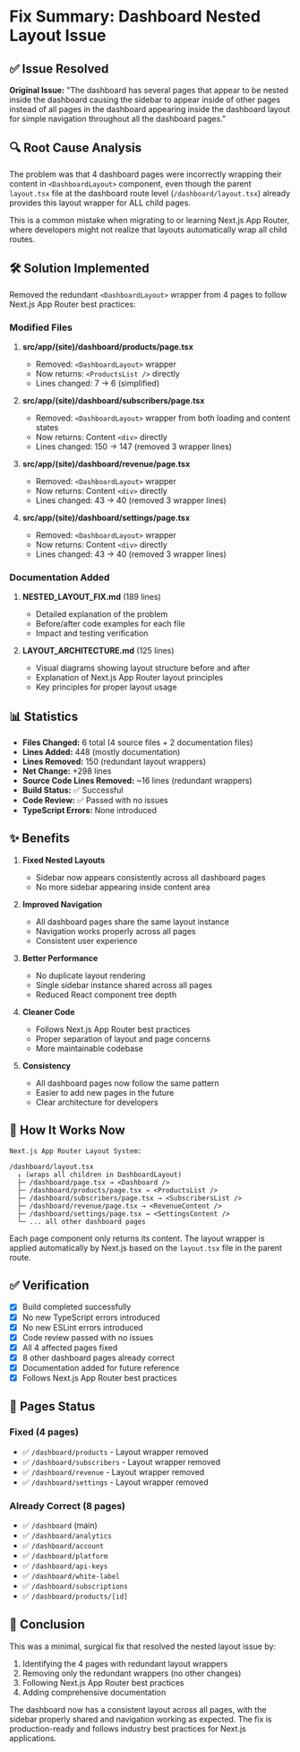 # Fix Summary: Dashboard Nested Layout Issue

## ✅ Issue Resolved

**Original Issue:** "The dashboard has several pages that appear to be nested inside the dashboard causing the sidebar to appear inside of other pages instead of all pages in the dashboard appearing inside the dashboard layout for simple navigation throughout all the dashboard pages."

## 🔍 Root Cause Analysis

The problem was that 4 dashboard pages were incorrectly wrapping their content in `<DashboardLayout>` component, even though the parent `layout.tsx` file at the dashboard route level (`/dashboard/layout.tsx`) already provides this layout wrapper for ALL child pages.

This is a common mistake when migrating to or learning Next.js App Router, where developers might not realize that layouts automatically wrap all child routes.

## 🛠️ Solution Implemented

Removed the redundant `<DashboardLayout>` wrapper from 4 pages to follow Next.js App Router best practices:

### Modified Files

1. **src/app/(site)/dashboard/products/page.tsx**
   - Removed: `<DashboardLayout>` wrapper
   - Now returns: `<ProductsList />` directly
   - Lines changed: 7 → 6 (simplified)

2. **src/app/(site)/dashboard/subscribers/page.tsx**
   - Removed: `<DashboardLayout>` wrapper from both loading and content states
   - Now returns: Content `<div>` directly
   - Lines changed: 150 → 147 (removed 3 wrapper lines)

3. **src/app/(site)/dashboard/revenue/page.tsx**
   - Removed: `<DashboardLayout>` wrapper
   - Now returns: Content `<div>` directly
   - Lines changed: 43 → 40 (removed 3 wrapper lines)

4. **src/app/(site)/dashboard/settings/page.tsx**
   - Removed: `<DashboardLayout>` wrapper
   - Now returns: Content `<div>` directly
   - Lines changed: 43 → 40 (removed 3 wrapper lines)

### Documentation Added

1. **NESTED_LAYOUT_FIX.md** (189 lines)
   - Detailed explanation of the problem
   - Before/after code examples for each file
   - Impact and testing verification

2. **LAYOUT_ARCHITECTURE.md** (125 lines)
   - Visual diagrams showing layout structure before and after
   - Explanation of Next.js App Router layout principles
   - Key principles for proper layout usage

## 📊 Statistics

- **Files Changed:** 6 total (4 source files + 2 documentation files)
- **Lines Added:** 448 (mostly documentation)
- **Lines Removed:** 150 (redundant layout wrappers)
- **Net Change:** +298 lines
- **Source Code Lines Removed:** ~16 lines (redundant wrappers)
- **Build Status:** ✅ Successful
- **Code Review:** ✅ Passed with no issues
- **TypeScript Errors:** None introduced

## ✨ Benefits

1. **Fixed Nested Layouts**
   - Sidebar now appears consistently across all dashboard pages
   - No more sidebar appearing inside content area

2. **Improved Navigation**
   - All dashboard pages share the same layout instance
   - Navigation works properly across all pages
   - Consistent user experience

3. **Better Performance**
   - No duplicate layout rendering
   - Single sidebar instance shared across all pages
   - Reduced React component tree depth

4. **Cleaner Code**
   - Follows Next.js App Router best practices
   - Proper separation of layout and page concerns
   - More maintainable codebase

5. **Consistency**
   - All dashboard pages now follow the same pattern
   - Easier to add new pages in the future
   - Clear architecture for developers

## 🔄 How It Works Now

```
Next.js App Router Layout System:

/dashboard/layout.tsx
  ↓ (wraps all children in DashboardLayout)
  ├─ /dashboard/page.tsx → <Dashboard />
  ├─ /dashboard/products/page.tsx → <ProductsList />
  ├─ /dashboard/subscribers/page.tsx → <SubscribersList />
  ├─ /dashboard/revenue/page.tsx → <RevenueContent />
  ├─ /dashboard/settings/page.tsx → <SettingsContent />
  └─ ... all other dashboard pages
```

Each page component only returns its content. The layout wrapper is applied automatically by Next.js based on the `layout.tsx` file in the parent route.

## ✅ Verification

- [x] Build completed successfully
- [x] No new TypeScript errors introduced
- [x] No new ESLint errors introduced
- [x] Code review passed with no issues
- [x] All 4 affected pages fixed
- [x] 8 other dashboard pages already correct
- [x] Documentation added for future reference
- [x] Follows Next.js App Router best practices

## 📝 Pages Status

### Fixed (4 pages)
- ✅ `/dashboard/products` - Layout wrapper removed
- ✅ `/dashboard/subscribers` - Layout wrapper removed
- ✅ `/dashboard/revenue` - Layout wrapper removed
- ✅ `/dashboard/settings` - Layout wrapper removed

### Already Correct (8 pages)
- ✅ `/dashboard` (main)
- ✅ `/dashboard/analytics`
- ✅ `/dashboard/account`
- ✅ `/dashboard/platform`
- ✅ `/dashboard/api-keys`
- ✅ `/dashboard/white-label`
- ✅ `/dashboard/subscriptions`
- ✅ `/dashboard/products/[id]`

## 🎯 Conclusion

This was a minimal, surgical fix that resolved the nested layout issue by:
1. Identifying the 4 pages with redundant layout wrappers
2. Removing only the redundant wrappers (no other changes)
3. Following Next.js App Router best practices
4. Adding comprehensive documentation

The dashboard now has a consistent layout across all pages, with the sidebar properly shared and navigation working as expected. The fix is production-ready and follows industry best practices for Next.js applications.
